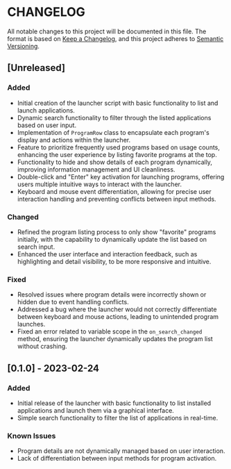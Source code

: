# CHANGELOG

All notable changes to this project will be documented in this file. The format is based on [Keep a Changelog](https://keepachangelog.com/en/1.0.0/), and this project adheres to [Semantic Versioning](https://semver.org/spec/v2.0.0.html).

## [Unreleased]

### Added
- Initial creation of the launcher script with basic functionality to list and launch applications.
- Dynamic search functionality to filter through the listed applications based on user input.
- Implementation of `ProgramRow` class to encapsulate each program's display and actions within the launcher.
- Feature to prioritize frequently used programs based on usage counts, enhancing the user experience by listing favorite programs at the top.
- Functionality to hide and show details of each program dynamically, improving information management and UI cleanliness.
- Double-click and "Enter" key activation for launching programs, offering users multiple intuitive ways to interact with the launcher.
- Keyboard and mouse event differentiation, allowing for precise user interaction handling and preventing conflicts between input methods.

### Changed
- Refined the program listing process to only show "favorite" programs initially, with the capability to dynamically update the list based on search input.
- Enhanced the user interface and interaction feedback, such as highlighting and detail visibility, to be more responsive and intuitive.

### Fixed
- Resolved issues where program details were incorrectly shown or hidden due to event handling conflicts.
- Addressed a bug where the launcher would not correctly differentiate between keyboard and mouse actions, leading to unintended program launches.
- Fixed an error related to variable scope in the `on_search_changed` method, ensuring the launcher dynamically updates the program list without crashing.

## [0.1.0] - 2023-02-24

### Added
- Initial release of the launcher with basic functionality to list installed applications and launch them via a graphical interface.
- Simple search functionality to filter the list of applications in real-time.

### Known Issues
- Program details are not dynamically managed based on user interaction.
- Lack of differentiation between input methods for program activation.
